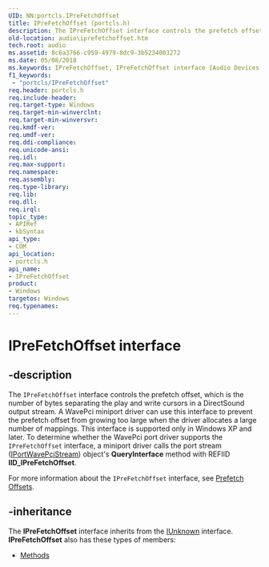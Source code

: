 ```yaml
---
UID: NN:portcls.IPreFetchOffset
title: IPreFetchOffset (portcls.h)
description: The IPreFetchOffset interface controls the prefetch offset, which is the number of bytes separating the play and write cursors in a DirectSound output stream.
old-location: audio\iprefetchoffset.htm
tech.root: audio
ms.assetid: 8c6a3766-c959-4979-8dc9-3b5234003272
ms.date: 05/08/2018
ms.keywords: IPreFetchOffset, IPreFetchOffset interface [Audio Devices], IPreFetchOffset interface [Audio Devices],described, audio.iprefetchoffset, audmp-routines_71e52125-c3a2-4434-96f3-e3a66b482a3a.xml, portcls/IPreFetchOffset
f1_keywords:
 - "portcls/IPreFetchOffset"
req.header: portcls.h
req.include-header: 
req.target-type: Windows
req.target-min-winverclnt: 
req.target-min-winversvr: 
req.kmdf-ver: 
req.umdf-ver: 
req.ddi-compliance: 
req.unicode-ansi: 
req.idl: 
req.max-support: 
req.namespace: 
req.assembly: 
req.type-library: 
req.lib: 
req.dll: 
req.irql: 
topic_type:
- APIRef
- kbSyntax
api_type:
- COM
api_location:
- portcls.h
api_name:
- IPreFetchOffset
product:
- Windows
targetos: Windows
req.typenames: 
---
```


# IPreFetchOffset interface


## -description


The <code>IPreFetchOffset</code> interface controls the prefetch offset, which is the number of bytes separating the play and write cursors in a DirectSound output stream. A WavePci miniport driver can use this interface to prevent the prefetch offset from growing too large when the driver allocates a large number of mappings. This interface is supported only in Windows XP and later. To determine whether the WavePci port driver supports the <code>IPreFetchOffset</code> interface, a miniport driver calls the port stream (<a href="https://docs.microsoft.com/windows-hardware/drivers/ddi/portcls/nn-portcls-iportwavepcistream">IPortWavePciStream</a>) object's <b>QueryInterface</b> method with REFIID <b>IID_IPreFetchOffset</b>. 

For more information about the <code>IPreFetchOffset</code> interface, see <a href="https://docs.microsoft.com/windows-hardware/drivers/audio/prefetch-offsets">Prefetch Offsets</a>.


## -inheritance

The <b xmlns:loc="http://microsoft.com/wdcml/l10n">IPreFetchOffset</b> interface inherits from the <a href="https://docs.microsoft.com/windows/desktop/api/unknwn/nn-unknwn-iunknown">IUnknown</a> interface. <b>IPreFetchOffset</b> also has these types of members:
<ul>
<li><a href="https://docs.microsoft.com/">Methods</a></li>
</ul>

